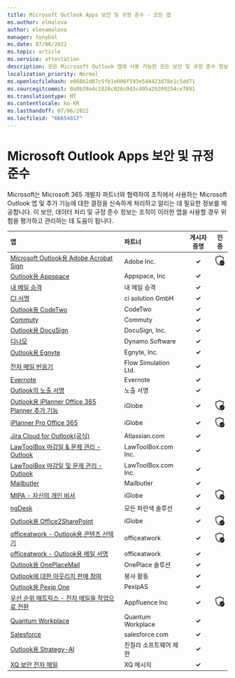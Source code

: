 ```yaml
---
title: Microsoft Outlook Apps 보안 및 규정 준수 - 모든 앱
ms.author: elmalova
author: elenamalova
manager: tonybal
ms.date: 07/06/2022
ms.topic: article
ms.service: attestation
description: 모든 Microsoft Outlook 앱에 사용 가능한 모든 보안 및 규정 준수 정보입니다.
localization_priority: Normal
ms.openlocfilehash: e068b2d07c5fb1e006f593e5d4423d78e1c5dd71
ms.sourcegitcommit: 0a0b39a4c1826c026c0d3c405a20209254ce7891
ms.translationtype: MT
ms.contentlocale: ko-KR
ms.lasthandoff: 07/06/2022
ms.locfileid: "66654817"
---
```

# <a name="microsoft-outlook-apps-security-and-compliance"></a>Microsoft Outlook Apps 보안 및 규정 준수

Microsoft는 Microsoft 365 개발자 파트너와 협력하여 조직에서 사용하는 Microsoft Outlook 앱 및 추가 기능에 대한 결정을 신속하게 처리하고 알리는 데 필요한 정보를 제공합니다. 이 보안, 데이터 처리 및 규정 준수 정보는 조직이 이러한 앱을 사용할 경우 위험을 평가하고 관리하는 데 도움이 됩니다.

| **앱** | **파트너** | **게시자 증명** | **인증** |
|:--------|:------------|:----------------------:|:-------------:|
| [Microsoft Outlook용 Adobe Acrobat Sign](./adobe-inc-acrobat-sign-for-microsoft-outlook.md) | Adobe Inc. | **✓** | <img alt="Certified application badge" src="../media/certified-badge.png" height="25" width="25" /> |
| [Outlook용 Appspace](./appspace-inc-for-outlook.md) | Appspace, Inc | **✓** |  |
| [내 메일 승격](./boost-my-mail.md) | 내 메일 승격 | **✓** |  |
| [CI 서명](./ci-solution-gmbh-signature.md) | ci solution GmbH | **✓** |  |
| [Outlook용 CodeTwo](./codetwo-for-outlook.md) | CodeTwo | **✓** |  |
| [Commuty](./commuty.md) | Commuty | **✓** |  |
| [Outlook용 DocuSign](./docusign-inc-for-outlook.md) | DocuSign, Inc. | **✓** |  |
| [디나모](./dynamo-software.md) | Dynamo Software | **✓** |  |
| [Outlook용 Egnyte](./egnyte-inc-for-outlook.md) | Egnyte, Inc. | **✓** |  |
| [전자 메일 반응기](./flow-simulation-ltd-email-reactor.md) | Flow Simulation Ltd. | **✓** |  |
| [Evernote](./evernote.md) | Evernote | **✓** |  |
| [Outlook의 노출 서명](./impression-signatures-for-outlook.md) | 노출 서명 | **✓** |  |
| [Outlook용 iPlanner Office 365 Planner 추가 기능](./iglobe-iplanner-office-365-planner-add-in-for-outlook.md) | iGlobe | **✓** | <img alt="Certified application badge" src="../media/certified-badge.png" height="25" width="25" /> |
| [iPlanner Pro Office 365](./iglobe-iplanner-pro-office-365.md) | iGlobe | **✓** | <img alt="Certified application badge" src="../media/certified-badge.png" height="25" width="25" /> |
| [Jira Cloud for Outlook(공식)](./atlassiancom-jira-cloud-for-outlook-official.md) | Atlassian.com | **✓** |  |
| [LawToolBox 마감일 &amp; 문제 관리 - Outlook](./lawtoolboxcom-inc-lawtoolbox-deadlinesmatter-management-outlook.md) | LawToolBox.com Inc. | **✓** |  |
| [LawToolBox 마감일 및 문제 관리 - Outlook](./lawtoolboxcom-inc-lawtoolbox-deadlines-and-matter-management-outlook.md) | LawToolBox.com Inc. | **✓** |  |
| [Mailbutler](./mailbutler.md) | Mailbutler | **✓** |  |
| [MIPA - 자신의 개인 비서](./iglobe-mipa-your-own-personal-assistant.md) | iGlobe | **✓** | <img alt="Certified application badge" src="../media/certified-badge.png" height="25" width="25" /> |
| [ngDesk](./all-blue-solutions-ngdesk.md) | 모든 파란색 솔루션 | **✓** |  |
| [Outlook용 Office2SharePoint](./iglobe-office2sharepoint-for-outlook.md) | iGlobe | **✓** | <img alt="Certified application badge" src="../media/certified-badge.png" height="25" width="25" /> |
| [officeatwork - Outlook용 콘텐츠 선택기](./officeatwork-officeatworkcontent-chooser-for-outlook.md) | officeatwork | **✓** | <img alt="Certified application badge" src="../media/certified-badge.png" height="25" width="25" /> |
| [officeatwork - Outlook용 메일 서명](./officeatwork-officeatworkmail-signature-for-outlook.md) | officeatwork | **✓** |  |
| [Outlook용 OnePlaceMail](./oneplace-solutions-oneplacemail-for-outlook.md) | OnePlace 솔루션 | **✓** |  |
| [Outlook에 대한 아웃리치 판매 참여](./outreach-sales-engagement-for-outlook.md) | 봉사 활동 | **✓** |  |
| [Outlook용 Pexip One](./pexipas-pexip-one-for-outlook.md) | PexipAS | **✓** |  |
| [우선 순위 매트릭스 - 전자 메일을 작업으로 전환](./appfluence-inc-priority-matrix-turn-emails-into-tasks.md) | Appfluence Inc | **✓** | <img alt="Certified application badge" src="../media/certified-badge.png" height="25" width="25" /> |
| [Quantum Workplace](./quantum-workplace.md) | Quantum Workplace | **✓** |  |
| [Salesforce](./salesforcecom-salesforce.md) | salesforce.com | **✓** |  |
| [Outlook용 Strategy-AI](./chinchilla-software-limited-strategy-ai-for-outlook.md) | 친칠라 소프트웨어 제한 | **✓** |  |
| [XQ 보안 전자 메일](./xq-message-secure-email.md) | XQ 메시지 | **✓** |  |
